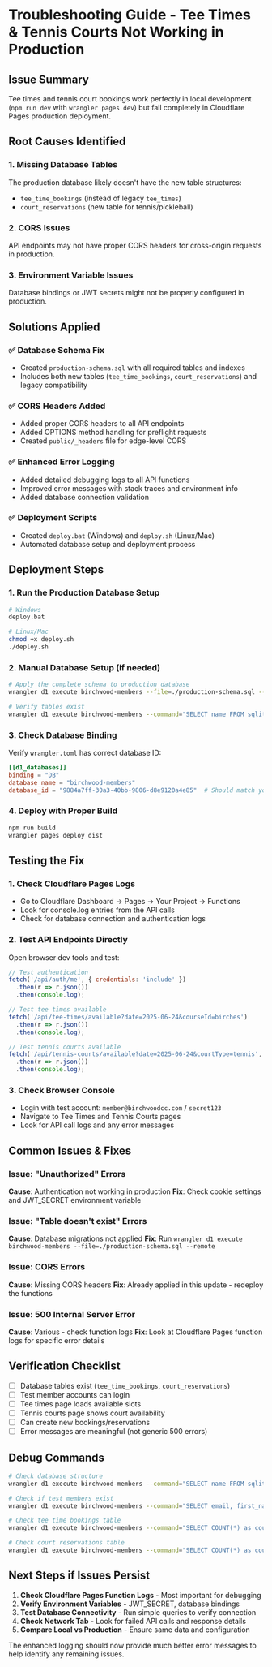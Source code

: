 # Troubleshooting Guide - Tee Times & Tennis Courts Not Working in Production

## Issue Summary
Tee times and tennis court bookings work perfectly in local development (`npm run dev` with `wrangler pages dev`) but fail completely in Cloudflare Pages production deployment.

## Root Causes Identified

### 1. Missing Database Tables
The production database likely doesn't have the new table structures:
- `tee_time_bookings` (instead of legacy `tee_times`)  
- `court_reservations` (new table for tennis/pickleball)

### 2. CORS Issues
API endpoints may not have proper CORS headers for cross-origin requests in production.

### 3. Environment Variable Issues
Database bindings or JWT secrets might not be properly configured in production.

## Solutions Applied

### ✅ Database Schema Fix
- Created `production-schema.sql` with all required tables and indexes
- Includes both new tables (`tee_time_bookings`, `court_reservations`) and legacy compatibility

### ✅ CORS Headers Added
- Added proper CORS headers to all API endpoints
- Added OPTIONS method handling for preflight requests
- Created `public/_headers` file for edge-level CORS

### ✅ Enhanced Error Logging
- Added detailed debugging logs to all API functions
- Improved error messages with stack traces and environment info
- Added database connection validation

### ✅ Deployment Scripts
- Created `deploy.bat` (Windows) and `deploy.sh` (Linux/Mac)
- Automated database setup and deployment process

## Deployment Steps

### 1. Run the Production Database Setup
```bash
# Windows
deploy.bat

# Linux/Mac  
chmod +x deploy.sh
./deploy.sh
```

### 2. Manual Database Setup (if needed)
```bash
# Apply the complete schema to production database
wrangler d1 execute birchwood-members --file=./production-schema.sql --remote

# Verify tables exist
wrangler d1 execute birchwood-members --command="SELECT name FROM sqlite_master WHERE type='table';" --remote
```

### 3. Check Database Binding
Verify `wrangler.toml` has correct database ID:
```toml
[[d1_databases]]
binding = "DB"
database_name = "birchwood-members"
database_id = "9884a7ff-30a3-40bb-9806-d8e9120a4e85"  # Should match your actual DB ID
```

### 4. Deploy with Proper Build
```bash
npm run build
wrangler pages deploy dist
```

## Testing the Fix

### 1. Check Cloudflare Pages Logs
- Go to Cloudflare Dashboard → Pages → Your Project → Functions
- Look for console.log entries from the API calls
- Check for database connection and authentication logs

### 2. Test API Endpoints Directly
Open browser dev tools and test:
```javascript
// Test authentication
fetch('/api/auth/me', { credentials: 'include' })
  .then(r => r.json())
  .then(console.log);

// Test tee times available
fetch('/api/tee-times/available?date=2025-06-24&courseId=birches')
  .then(r => r.json()) 
  .then(console.log);

// Test tennis courts available
fetch('/api/tennis-courts/available?date=2025-06-24&courtType=tennis', { credentials: 'include' })
  .then(r => r.json())
  .then(console.log);
```

### 3. Check Browser Console
- Login with test account: `member@birchwoodcc.com` / `secret123`
- Navigate to Tee Times and Tennis Courts pages
- Look for API call logs and any error messages

## Common Issues & Fixes

### Issue: "Unauthorized" Errors
**Cause**: Authentication not working in production
**Fix**: Check cookie settings and JWT_SECRET environment variable

### Issue: "Table doesn't exist" Errors  
**Cause**: Database migrations not applied
**Fix**: Run `wrangler d1 execute birchwood-members --file=./production-schema.sql --remote`

### Issue: CORS Errors
**Cause**: Missing CORS headers
**Fix**: Already applied in this update - redeploy the functions

### Issue: 500 Internal Server Error
**Cause**: Various - check function logs
**Fix**: Look at Cloudflare Pages function logs for specific error details

## Verification Checklist

- [ ] Database tables exist (`tee_time_bookings`, `court_reservations`)
- [ ] Test member accounts can login
- [ ] Tee times page loads available slots
- [ ] Tennis courts page shows court availability
- [ ] Can create new bookings/reservations
- [ ] Error messages are meaningful (not generic 500 errors)

## Debug Commands

```bash
# Check database structure
wrangler d1 execute birchwood-members --command="SELECT name FROM sqlite_master WHERE type='table';" --remote

# Check if test members exist
wrangler d1 execute birchwood-members --command="SELECT email, first_name, last_name FROM members LIMIT 5;" --remote

# Check tee time bookings table
wrangler d1 execute birchwood-members --command="SELECT COUNT(*) as count FROM tee_time_bookings;" --remote

# Check court reservations table  
wrangler d1 execute birchwood-members --command="SELECT COUNT(*) as count FROM court_reservations;" --remote
```

## Next Steps if Issues Persist

1. **Check Cloudflare Pages Function Logs** - Most important for debugging
2. **Verify Environment Variables** - JWT_SECRET, database bindings
3. **Test Database Connectivity** - Run simple queries to verify connection
4. **Check Network Tab** - Look for failed API calls and response details
5. **Compare Local vs Production** - Ensure same data and configuration

The enhanced logging should now provide much better error messages to help identify any remaining issues.
